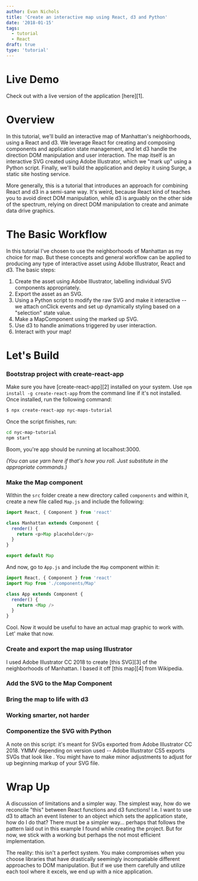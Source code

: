 ```yaml
---
author: Evan Nichols
title: 'Create an interactive map using React, d3 and Python'
date: '2018-01-15'
tags:
  - tutorial
  - React
draft: true
type: 'tutorial'
---
```


# Live Demo

Check out with a live version of the application [here][1].

# Overview

In this tutorial, we'll build an interactive map of Manhattan's neighborhoods, using a React and d3. We leverage React for creating and composing components and application state management, and let d3 handle the direction DOM manipulation and user interaction. The map itself is an interactive SVG created using Adobe Illustrator, which we "mark up" using a Python script. Finally, we'll build the application and deploy it using Surge, a static site hosting service.

More generally, this is a tutorial that introduces an approach for combining React and d3 in a semi-sane way. It's weird, because React kind of teaches you to avoid direct DOM manipulation, while d3 is arguably on the other side of the spectrum, relying on direct DOM manipulation to create and animate data drive graphics.

# The Basic Workflow

In this tutorial I've chosen to use the neighborhoods of Manhattan as my choice for map. But these concepts and general workflow can be applied to producing any type of interactive asset using Adobe Illustrator, React and d3. The basic steps:

1. Create the asset using Adobe Illustrator, labelling individual SVG components appropriately.
2. Export the asset as an SVG.
3. Using a Python script to modify the raw SVG and make it interactive -- we attach onClick events and set up dynamically styling based on a "selection" state value.
4. Make a MapComponent using the marked up SVG.
5. Use d3 to handle animations triggered by user interaction.
6. Interact with your map!

# Let's Build

### Bootstrap project with create-react-app

Make sure you have [create-react-app][2] installed on your system. Use `npm install -g create-react-app` from the command line if it's not installed. Once installed, run the following command:

```bash
$ npx create-react-app nyc-maps-tutorial
```

Once the script finishes, run:

```bash
cd nyc-map-tutorial
npm start
```

Boom, you're app should be running at localhost:3000.

_(You can use yarn here if that's how you roll. Just substitute in the appropriate commands.)_

### Make the Map component

Within the `src` folder create a new directory called `components` and within it, create a new file called `Map.js` and include the following:

```javascript
import React, { Component } from 'react'

class Manhattan extends Component {
  render() {
    return <p>Map placeholder</p>
  }
}

export default Map
```

And now, go to `App.js` and include the `Map` component within it:

```javascript
import React, { Component } from 'react'
import Map from './components/Map'

class App extends Component {
  render() {
    return <Map />
  }
}
```

Cool. Now it would be useful to have an actual map graphic to work with. Let' make that now.

### Create and export the map using Illustrator

I used Adobe Illustrator CC 2018 to create [this SVG][3] of the neighborhoods of Manhattan. I based it off [this map][4] from Wikipedia.

### Add the SVG to the Map Component

### Bring the map to life with d3

### Working smarter, not harder

### Componentize the SVG with Python

A note on this script: it's meant for SVGs exported from Adobe Illustrator CC 2018. YMMV depending on version used -- Adobe Illustrator CS5 exports SVGs that look like <MAKE EXAMPLE SVG HERE>. You might have to make minor adjustments to adjust for up beginning markup of your SVG file.

###

# Wrap Up

A discussion of limitations and a simpler way. The simplest way, how do we reconcile "this" between React functions and d3 functions! I.e. I want to use d3 to attach an event listener to an object which sets the application state, how do I do that? There must be a simpler way... perhaps that follows the pattern laid out in this example I found while creating the project. But for now, we stick with a working but perhaps the not most efficient implementation.

The reality: this isn't a perfect system. You make compromises when you choose libraries that have drastically seemingly incompatiable different approaches to DOM manipulation. But if we use them carefully and utilize each tool where it excels, we end up with a nice application.
